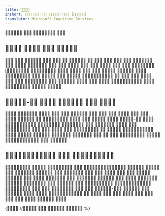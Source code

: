 ```yaml
---
title: 
inshort:      []
translator: Microsoft Cognitive Services
---
```



    

##    
                         [                           
     

## -    
                    -                               

##   
                                         -                   




{://    %}

